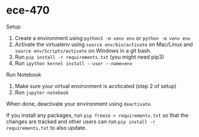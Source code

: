 # ece-470

Setup
1. Create a environment using `python3 -m venv env` or `python -m venv env`
2. Activate the virtualenv using `source env/bin/activate` on Mac/Linux and `source env/Scripts/activate` on Windows in a git bash.
3. Run `pip install -r requirements.txt` (you might need pip3)
4. Run `ipython kernel install --user --name=env`

Run Notebook
1. Make sure your virtual environment is acvticated (step 2 of setup)
2. Run `jupyter-notebook`

When done, deactivate your environment using `deactivate`.

If you install any packages, run `pip freeze > requirements.txt` so that the changes are tracked and other users can run `pip install -r requirements.txt` to also update.

